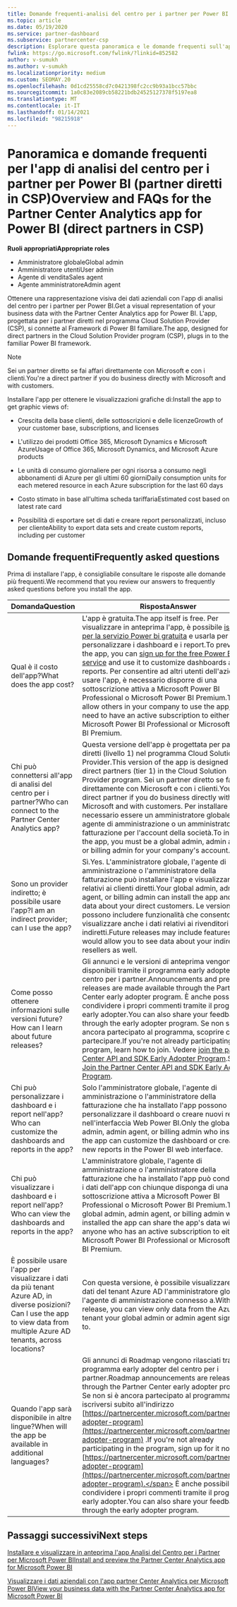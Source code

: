 ```yaml
---
title: Domande frequenti-analisi del centro per i partner per Power BI
ms.topic: article
ms.date: 05/19/2020
ms.service: partner-dashboard
ms.subservice: partnercenter-csp
description: Esplorare questa panoramica e le domande frequenti sull'app di analisi del centro per i partner per Power BI.
fwlink: https://go.microsoft.com/fwlink/?linkid=852582
author: v-sumukh
ms.author: v-sumukh
ms.localizationpriority: medium
ms.custom: SEOMAY.20
ms.openlocfilehash: 0d1cd25558cd7c0421398fc2cc9b93a1bcc57bbc
ms.sourcegitcommit: 1a0c83e2089cb58221bdb24525127378f5197ea8
ms.translationtype: MT
ms.contentlocale: it-IT
ms.lasthandoff: 01/14/2021
ms.locfileid: "98215918"
---
```

# <a name="overview-and-faqs-for-the-partner-center-analytics-app-for-power-bi-direct-partners-in-csp"></a><span data-ttu-id="d7cb7-103">Panoramica e domande frequenti per l'app di analisi del centro per i partner per Power BI (partner diretti in CSP)</span><span class="sxs-lookup"><span data-stu-id="d7cb7-103">Overview and FAQs for the Partner Center Analytics app for Power BI (direct partners in CSP)</span></span>



<span data-ttu-id="d7cb7-104">**Ruoli appropriati**</span><span class="sxs-lookup"><span data-stu-id="d7cb7-104">**Appropriate roles**</span></span>

- <span data-ttu-id="d7cb7-105">Amministratore globale</span><span class="sxs-lookup"><span data-stu-id="d7cb7-105">Global admin</span></span>
- <span data-ttu-id="d7cb7-106">Amministratore utenti</span><span class="sxs-lookup"><span data-stu-id="d7cb7-106">User admin</span></span>
- <span data-ttu-id="d7cb7-107">Agente di vendita</span><span class="sxs-lookup"><span data-stu-id="d7cb7-107">Sales agent</span></span>
- <span data-ttu-id="d7cb7-108">Agente amministratore</span><span class="sxs-lookup"><span data-stu-id="d7cb7-108">Admin agent</span></span>

<span data-ttu-id="d7cb7-109">Ottenere una rappresentazione visiva dei dati aziendali con l'app di analisi del centro per i partner per Power BI.</span><span class="sxs-lookup"><span data-stu-id="d7cb7-109">Get a visual representation of your business data with the Partner Center Analytics app for Power BI.</span></span> <span data-ttu-id="d7cb7-110">L'app, progettata per i partner diretti nel programma Cloud Solution Provider (CSP), si connette al Framework di Power BI familiare.</span><span class="sxs-lookup"><span data-stu-id="d7cb7-110">The app, designed for direct partners in the Cloud Solution Provider program (CSP), plugs in to the familiar Power BI framework.</span></span>

> [!NOTE]  
> <span data-ttu-id="d7cb7-111">Sei un partner diretto se fai affari direttamente con Microsoft e con i clienti.</span><span class="sxs-lookup"><span data-stu-id="d7cb7-111">You're a direct partner if you do business directly with Microsoft and with customers.</span></span>

<span data-ttu-id="d7cb7-112">Installare l'app per ottenere le visualizzazioni grafiche di:</span><span class="sxs-lookup"><span data-stu-id="d7cb7-112">Install the app to get graphic views of:</span></span>

- <span data-ttu-id="d7cb7-113">Crescita della base clienti, delle sottoscrizioni e delle licenze</span><span class="sxs-lookup"><span data-stu-id="d7cb7-113">Growth of your customer base, subscriptions, and licenses</span></span>

- <span data-ttu-id="d7cb7-114">L'utilizzo dei prodotti Office 365, Microsoft Dynamics e Microsoft Azure</span><span class="sxs-lookup"><span data-stu-id="d7cb7-114">Usage of Office 365, Microsoft Dynamics, and Microsoft Azure products</span></span>

- <span data-ttu-id="d7cb7-115">Le unità di consumo giornaliere per ogni risorsa a consumo negli abbonamenti di Azure per gli ultimi 60 giorni</span><span class="sxs-lookup"><span data-stu-id="d7cb7-115">Daily consumption units for each metered resource in each Azure subscription for the last 60 days</span></span>

- <span data-ttu-id="d7cb7-116">Costo stimato in base all'ultima scheda tariffaria</span><span class="sxs-lookup"><span data-stu-id="d7cb7-116">Estimated cost based on latest rate card</span></span>

- <span data-ttu-id="d7cb7-117">Possibilità di esportare set di dati e creare report personalizzati, incluso per cliente</span><span class="sxs-lookup"><span data-stu-id="d7cb7-117">Ability to export data sets and create custom reports, including per customer</span></span>

## <a name="frequently-asked-questions"></a><span data-ttu-id="d7cb7-118">Domande frequenti</span><span class="sxs-lookup"><span data-stu-id="d7cb7-118">Frequently asked questions</span></span>

<span data-ttu-id="d7cb7-119">Prima di installare l'app, è consigliabile consultare le risposte alle domande più frequenti.</span><span class="sxs-lookup"><span data-stu-id="d7cb7-119">We recommend that you review our answers to frequently asked questions before you install the app.</span></span>

| <span data-ttu-id="d7cb7-120">**Domanda**</span><span class="sxs-lookup"><span data-stu-id="d7cb7-120">**Question**</span></span> | <span data-ttu-id="d7cb7-121">**Risposta**</span><span class="sxs-lookup"><span data-stu-id="d7cb7-121">**Answer**</span></span> |
| --- | ---------- |
| <span data-ttu-id="d7cb7-122">Qual è il costo dell'app?</span><span class="sxs-lookup"><span data-stu-id="d7cb7-122">What does the app cost?</span></span> | <span data-ttu-id="d7cb7-123">L'app è gratuita.</span><span class="sxs-lookup"><span data-stu-id="d7cb7-123">The app itself is free.</span></span> <span data-ttu-id="d7cb7-124">Per visualizzare in anteprima l'app, è possibile [iscriversi per la servizio Power bi gratuita](https://go.microsoft.com/fwlink/p/?linkid=845347) e usarla per personalizzare i dashboard e i report.</span><span class="sxs-lookup"><span data-stu-id="d7cb7-124">To preview the app, you can [sign up for the free Power BI service](https://go.microsoft.com/fwlink/p/?linkid=845347) and use it to customize dashboards and reports.</span></span> <span data-ttu-id="d7cb7-125">Per consentire ad altri utenti dell'azienda di usare l'app, è necessario disporre di una sottoscrizione attiva a Microsoft Power BI Professional o Microsoft Power BI Premium.</span><span class="sxs-lookup"><span data-stu-id="d7cb7-125">To allow others in your company to use the app, you need to have an active subscription to either Microsoft Power BI Professional or Microsoft Power BI Premium.</span></span> |
| <span data-ttu-id="d7cb7-126">Chi può connettersi all'app di analisi del centro per i partner?</span><span class="sxs-lookup"><span data-stu-id="d7cb7-126">Who can connect to the Partner Center Analytics app?</span></span> | <span data-ttu-id="d7cb7-127">Questa versione dell'app è progettata per partner diretti (livello 1) nel programma Cloud Solution Provider.</span><span class="sxs-lookup"><span data-stu-id="d7cb7-127">This version of the app is designed for direct partners (tier 1) in the Cloud Solution Provider program.</span></span> <span data-ttu-id="d7cb7-128">Sei un partner diretto se fai affari direttamente con Microsoft e con i clienti.</span><span class="sxs-lookup"><span data-stu-id="d7cb7-128">You're a direct partner if you do business directly with Microsoft and with customers.</span></span> <span data-ttu-id="d7cb7-129">Per installare l'app, è necessario essere un amministratore globale, un agente di amministrazione o un amministratore di fatturazione per l'account della società.</span><span class="sxs-lookup"><span data-stu-id="d7cb7-129">To install the app, you must be a global admin, admin agent, or billing admin for your company's account.</span></span> |
| <span data-ttu-id="d7cb7-130">Sono un provider indiretto; è possibile usare l'app?</span><span class="sxs-lookup"><span data-stu-id="d7cb7-130">I am an indirect provider; can I use the app?</span></span> | <span data-ttu-id="d7cb7-131">Sì.</span><span class="sxs-lookup"><span data-stu-id="d7cb7-131">Yes.</span></span> <span data-ttu-id="d7cb7-132">L'amministratore globale, l'agente di amministrazione o l'amministratore della fatturazione può installare l'app e visualizzare i dati relativi ai clienti diretti.</span><span class="sxs-lookup"><span data-stu-id="d7cb7-132">Your global admin, admin agent, or billing admin can install the app and see data about your direct customers.</span></span> <span data-ttu-id="d7cb7-133">Le versioni future possono includere funzionalità che consentono di visualizzare anche i dati relativi ai rivenditori indiretti.</span><span class="sxs-lookup"><span data-stu-id="d7cb7-133">Future releases may include features that would allow you to see data about your indirect resellers as well.</span></span> |
| <span data-ttu-id="d7cb7-134">Come posso ottenere informazioni sulle versioni future?</span><span class="sxs-lookup"><span data-stu-id="d7cb7-134">How can I learn about future releases?</span></span> | <span data-ttu-id="d7cb7-135">Gli annunci e le versioni di anteprima vengono resi disponibili tramite il programma early adopter del centro per i partner.</span><span class="sxs-lookup"><span data-stu-id="d7cb7-135">Announcements and preview releases are made available through the Partner Center early adopter program.</span></span> <span data-ttu-id="d7cb7-136">È anche possibile condividere i propri commenti tramite il programma early adopter.</span><span class="sxs-lookup"><span data-stu-id="d7cb7-136">You can also share your feedback through the early adopter program.</span></span> <span data-ttu-id="d7cb7-137">Se non si è ancora partecipato al programma, scoprire come partecipare.</span><span class="sxs-lookup"><span data-stu-id="d7cb7-137">If you're not already participating in the program, learn how to join.</span></span> <span data-ttu-id="d7cb7-138">Vedere [join the partner Center API and SDK Early Adopter Program](/partner-center/develop/early-adopter-program).</span><span class="sxs-lookup"><span data-stu-id="d7cb7-138">See [Join the Partner Center API and SDK Early Adopter Program](/partner-center/develop/early-adopter-program).</span></span>  |
| <span data-ttu-id="d7cb7-139">Chi può personalizzare i dashboard e i report nell'app?</span><span class="sxs-lookup"><span data-stu-id="d7cb7-139">Who can customize the dashboards and reports in the app?</span></span> | <span data-ttu-id="d7cb7-140">Solo l'amministratore globale, l'agente di amministrazione o l'amministratore della fatturazione che ha installato l'app possono personalizzare il dashboard o creare nuovi report nell'interfaccia Web Power BI.</span><span class="sxs-lookup"><span data-stu-id="d7cb7-140">Only the global admin, admin agent, or billing admin who installed the app can customize the dashboard or create new reports in the Power BI web interface.</span></span> |
| <span data-ttu-id="d7cb7-141">Chi può visualizzare i dashboard e i report nell'app?</span><span class="sxs-lookup"><span data-stu-id="d7cb7-141">Who can view the dashboards and reports in the app?</span></span> | <span data-ttu-id="d7cb7-142">L'amministratore globale, l'agente di amministrazione o l'amministratore della fatturazione che ha installato l'app può condividere i dati dell'app con chiunque disponga di una sottoscrizione attiva a Microsoft Power BI Professional o Microsoft Power BI Premium.</span><span class="sxs-lookup"><span data-stu-id="d7cb7-142">The global admin, admin agent, or billing admin who installed the app can share the app's data with anyone who has an active subscription to either Microsoft Power BI Professional or Microsoft Power BI Premium.</span></span> |
| <span data-ttu-id="d7cb7-143">È possibile usare l'app per visualizzare i dati da più tenant Azure AD, in diverse posizioni?</span><span class="sxs-lookup"><span data-stu-id="d7cb7-143">Can I use the app to view data from multiple Azure AD tenants, across locations?</span></span> | <span data-ttu-id="d7cb7-144">Con questa versione, è possibile visualizzare solo i dati del tenant Azure AD l'amministratore globale o l'agente di amministrazione connesso a.</span><span class="sxs-lookup"><span data-stu-id="d7cb7-144">With this release, you can view only data from the Azure AD tenant your global admin or admin agent signed in to.</span></span> | 
| <span data-ttu-id="d7cb7-145">Quando l'app sarà disponibile in altre lingue?</span><span class="sxs-lookup"><span data-stu-id="d7cb7-145">When will the app be available in additional languages?</span></span> | <span data-ttu-id="d7cb7-146">Gli annunci di Roadmap vengono rilasciati tramite il programma early adopter del centro per i partner.</span><span class="sxs-lookup"><span data-stu-id="d7cb7-146">Roadmap announcements are released through the Partner Center early adopter program.</span></span> <span data-ttu-id="d7cb7-147">Se non si è ancora partecipato al programma, iscriversi subito all'indirizzo [https://partnercenter.microsoft.com/partner/early-adopter-program](https://partnercenter.microsoft.com/partner/early-adopter-program) .</span><span class="sxs-lookup"><span data-stu-id="d7cb7-147">If you're not already participating in the program, sign up for it now at [https://partnercenter.microsoft.com/partner/early-adopter-program](https://partnercenter.microsoft.com/partner/early-adopter-program).</span></span> <span data-ttu-id="d7cb7-148">È anche possibile condividere i propri commenti tramite il programma early adopter.</span><span class="sxs-lookup"><span data-stu-id="d7cb7-148">You can also share your feedback through the early adopter program.</span></span> | 



## <a name="next-steps"></a><span data-ttu-id="d7cb7-149">Passaggi successivi</span><span class="sxs-lookup"><span data-stu-id="d7cb7-149">Next steps</span></span>

[<span data-ttu-id="d7cb7-150">Installare e visualizzare in anteprima l'app Analisi del Centro per i Partner per Microsoft Power BI</span><span class="sxs-lookup"><span data-stu-id="d7cb7-150">Install and preview the Partner Center Analytics app for Microsoft Power BI</span></span>](power-bi-app-for-direct-partners-install.md)

[<span data-ttu-id="d7cb7-151">Visualizzare i dati aziendali con l'app partner Center Analytics per Microsoft Power BI</span><span class="sxs-lookup"><span data-stu-id="d7cb7-151">View your business data with the Partner Center Analytics app for Microsoft Power BI</span></span>](power-bi-app-for-direct-partners-use.md)
